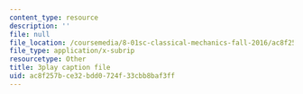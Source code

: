 ```yaml
---
content_type: resource
description: ''
file: null
file_location: /coursemedia/8-01sc-classical-mechanics-fall-2016/ac8f257bce32bdd0724f33cbb8baf3ff_4ZnijNan49U.srt
file_type: application/x-subrip
resourcetype: Other
title: 3play caption file
uid: ac8f257b-ce32-bdd0-724f-33cbb8baf3ff
---
```

